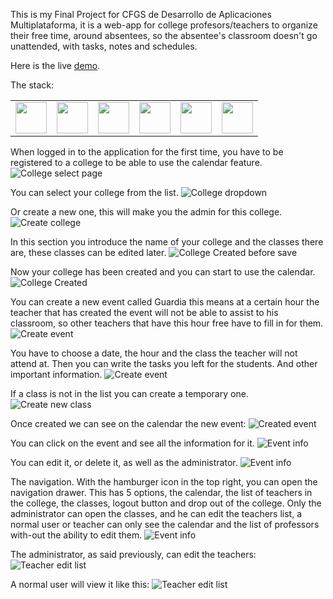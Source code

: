 This is my Final Project for CFGS de Desarrollo de Aplicaciones Multiplataforma, it is a web-app for college profesors/teachers to organize their free time, around absentees, so the absentee's classroom doesn't go unattended, with tasks, notes and schedules.

Here is the live [demo](https://guardias-edu.vercel.app/).

The stack:
<table>
    <tr>
      <td>
          <img width="50" src="https://cdn.jsdelivr.net/gh/devicons/devicon/icons/react/react-original-wordmark.svg" />
      </td>
      <td>
        <img width="50" src="https://cdn.jsdelivr.net/gh/devicons/devicon/icons/nextjs/nextjs-original.svg" />
      </td>
      <td>
        <img width="50" src="https://cdn.jsdelivr.net/gh/devicons/devicon/icons/typescript/typescript-original.svg" />
      </td>
      <td>
        <img width="50" src="https://cdn.jsdelivr.net/gh/devicons/devicon/icons/firebase/firebase-plain-wordmark.svg" />
      </td>
      <td>
        <img width="50" src="https://cdn.jsdelivr.net/gh/devicons/devicon/icons/tailwindcss/tailwindcss-plain.svg" />
      </td>
      <td>
        <img width="50" src="https://cdn.jsdelivr.net/gh/devicons/devicon/icons/google/google-original-wordmark.svg" />
      </td>
    </tr>
</table>


When logged in to the application for the first time, you have to be registered to a college to be able to use the calendar feature.
![College select page](https://github.com/daninfocus/Guardias-EDU/blob/main/readme-images/1.png?raw=true)

You can select your college from the list.
![College dropdown](https://github.com/daninfocus/Guardias-EDU/blob/main/readme-images/2.png?raw=true)

Or create a new one, this will make you the admin for this college.
![Create college](https://github.com/daninfocus/Guardias-EDU/blob/main/readme-images/3.png?raw=true)

In this section you introduce the name of your college and the classes there are, these classes can be edited later.
![College Created before save](https://github.com/daninfocus/Guardias-EDU/blob/main/readme-images/4.png?raw=true)

Now your college has been created and you can start to use the calendar.
![College Created](https://github.com/daninfocus/Guardias-EDU/blob/main/readme-images/5.png?raw=true)

You can create a new event called Guardia this means at a certain hour the teacher that has created the event will not be able to assist to his classroom, so other teachers that have this hour free have to fill in for them.
![Create event](https://github.com/daninfocus/Guardias-EDU/blob/main/readme-images/6.png?raw=true)

You have to choose a date, the hour and the class the teacher will not attend at.
Then you can write the tasks you left for the students. And other important information.
![Create event](https://github.com/daninfocus/Guardias-EDU/blob/main/readme-images/7.png?raw=true)

If a class is not in the list you can create a temporary one.
![Create new class](https://github.com/daninfocus/Guardias-EDU/blob/main/readme-images/11.png?raw=true)

Once created we can see on the calendar the new event:
![Created event](https://github.com/daninfocus/Guardias-EDU/blob/main/readme-images/8.png?raw=true)

You can click on the event and see all the information for it.
![Event info](https://github.com/daninfocus/Guardias-EDU/blob/main/readme-images/9.png?raw=true)

You can edit it, or delete it, as well as the administrator.
![Event info](https://github.com/daninfocus/Guardias-EDU/blob/main/readme-images/14.png?raw=true)

The navigation.
With the hamburger icon in the top right, you can open the navigation drawer.
This has 5 options, the calendar, the list of teachers in the college, the classes, logout button and drop out of the college.
Only the administrator can open the classes, and he can edit the teachers list, a normal user or teacher can only see the calendar and the list of professors with-out the ability to edit them.
![Event info](https://github.com/daninfocus/Guardias-EDU/blob/main/readme-images/10.jpg?raw=true)


The administrator, as said previously, can edit the teachers:
![Teacher edit list](https://github.com/daninfocus/Guardias-EDU/blob/main/readme-images/13.png?raw=true)

A normal user will view it like this:
![Teacher edit list](https://github.com/daninfocus/Guardias-EDU/blob/main/readme-images/12.png?raw=true)
